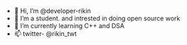 - 👋 Hi, I’m @developer-rikin
- 👀 I’m a student. and intrested in doing open source work
- 🌱 I’m currently learning C++ and DSA 
- 📫 twitter- @rikin_twt

